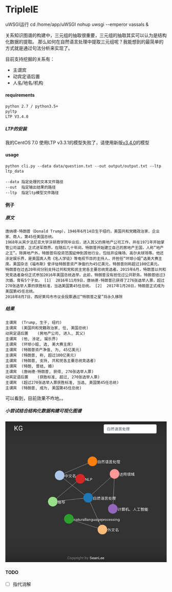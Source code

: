 # TripleIE

uWSGI运行
cd /home/app/uWSGI
nohup uwsgi --emperor vassals &

关系知识图谱的构建中，三元组的抽取很重要，三元组的抽取其实可以认为是结构化数据的提取。
那么如何在自然语言处理中提取三元组呢？我能想到的最简单的方式就是通过句法分析来实现了。

目前支持挖掘的关系有：
- 主谓宾
- 动宾定语后置
- 人名/地名/机构

#### requirements
```
python 2.7 / python3.5+
pyltp
LTP V3.4.0
```

##### LTP的安装
我的CentOS 7.0 使用LTP v3.3.1的模型失败了，请使用新版[v3.4.0](http://ltp.ai/download.html)的模型

#### usage

```
python cli.py --data data/question.txt --out output/output.txt --ltp ltp_data

--data 指定处理的文本文件路径
--out  指定输出结果的路径
--ltp  指定ltp模型文件路径
```
#### 例子

##### 原文

```
唐纳德·特朗普（Donald Trump），1946年6月14日生于纽约，美国共和党籍政治家、企业家、商人，第45任美国总统。
1968年从宾夕法尼亚大学沃顿商学院毕业后，进入其父的房地产公司工作，并在1971年开始掌管公司运营，正式进军商界。在随后几十年间，特朗普开始建立自己的房地产王国，人称“地产之王”。除房地产外，特朗普将投资范围延伸到其他行业，包括开设赌场、高尔夫球场等。他还涉足娱乐界，是美国真人秀《名人学徒》等电视节目的主持人，并担任“环球小姐”选美大赛主席。美国杂志《福布斯》曾评估特朗普资产净值约为45亿美元，特朗普则称超过100亿美元。
特朗普在过去20年间分别支持过共和党和民主党各主要总统竞选者。2015年6月，特朗普以共和党竞选者身份正式参加2016年美国总统选举。此前，特朗普没有担任过公共职务。特朗普结过3次婚，育有5个子女。 [1]  2016年11月9日，唐纳德·特朗普已获得了276张选举人票，超过270张选举人票的获胜标准，当选美国第45任总统。 [2]  2017年1月20日，特朗普正式成为美国第45任总统。
2018年8月7日，西好莱坞市市议会投票通过“特朗普之星”将永久移除
```
##### 结果
```
主谓宾  (Trump, 生于, 纽约)                                                                                                                           
主谓宾  (美国共和党籍政治家, 任, 美国总统) 
动宾定语后置    (房地产公司, 进入, 其父) 
主谓宾  (他, 涉足, 娱乐界) 
主谓宾  (环球小姐, 选, 美大赛主席) 
主谓宾  (特朗普资产净值, 为, 45亿美元) 
主谓宾  (特朗普, 称, 超过100亿美元) 
主谓宾  (特朗普, 支持, 共和党各主要总统竞选者) 
主谓宾  (特朗, 普结, 婚) 
主谓宾  (唐纳德·特朗普, 获得, 276张选举人票) 
动宾定语后置    (获胜标准, 超过, 270张选举人票) 
主谓宾  (超过270张选举人票获胜标准, 当选, 美国第45任总统) 
主谓宾  (特朗普, 成为, 美国第45任总统)
```
可以看到，目前效果不咋地。。

##### 小尝试结合结构化数据构建可视化图谱
![kg](images/kg.png)

#### TODO
- [ ] 指代消解

